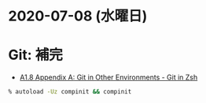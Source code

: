 # 2020-07-08 (水曜日)

# Git: 補完

- [A1.8 Appendix A: Git in Other Environments - Git in Zsh](https://git-scm.com/book/en/v2/Appendix-A%3A-Git-in-Other-Environments-Git-in-Zsh)

~~~zsh
% autoload -Uz compinit && compinit
~~~

